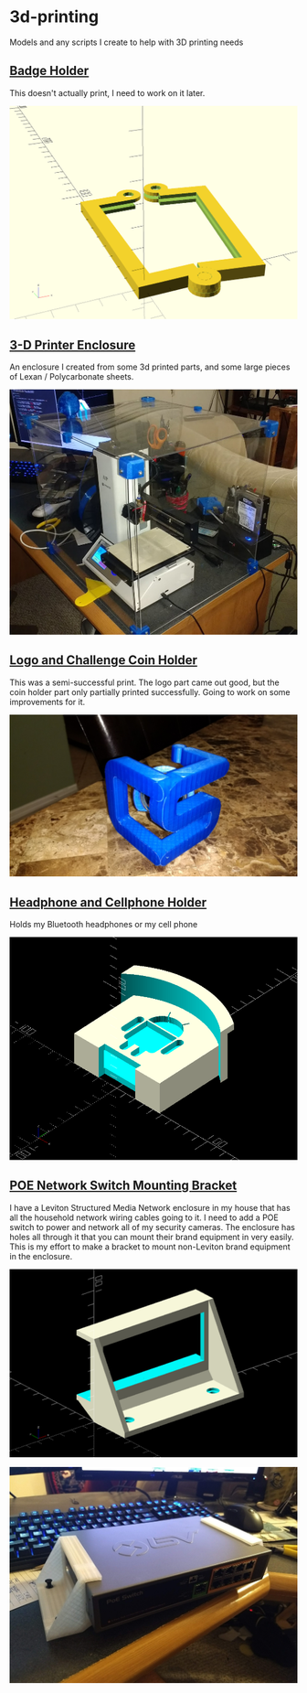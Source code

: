 # 3d-printing
Models and any scripts I create to help with 3D printing needs

## [Badge Holder](badge-holder)

This doesn't actually print, I need to work on it later.

![Badge Holder](badge-holder/badge_holder.png)

## [3-D Printer Enclosure](printer_enclosure)

An enclosure I created from some 3d printed parts, and some large pieces of
Lexan / Polycarbonate sheets.

![Enclosure Assembled](printer_enclosure/enclosure_assembled.jpg)

## [Logo and Challenge Coin Holder](3dlogo)

This was a semi-successful print.  The logo part came out good, but the coin
holder part only partially printed successfully.  Going to work on some
improvements for it.

![3-D Logo and Coin Holder](3dlogo/Photos/3dlogo-normal_view.jpg)

## [Headphone and Cellphone Holder](headphone)

Holds my Bluetooth headphones or my cell phone

![Bluetooth / Phone Holder](headphone/renders/whole-1.png)

## [POE Network Switch Mounting Bracket](switch_bracket)

I have a Leviton Structured Media Network enclosure in my house that has
all the household network wiring cables going to it.  I need to add a POE
switch to power and network all of my security cameras.  The enclosure has
holes all through it that you can mount their brand equipment in very easily.
This is my effort to make a bracket to mount non-Leviton brand equipment in
the enclosure.

![Switch Bracket](switch_bracket/switch_bracket.png)

![Holding Switch with Bracket](switch_bracket/holding_switch.jpg)

